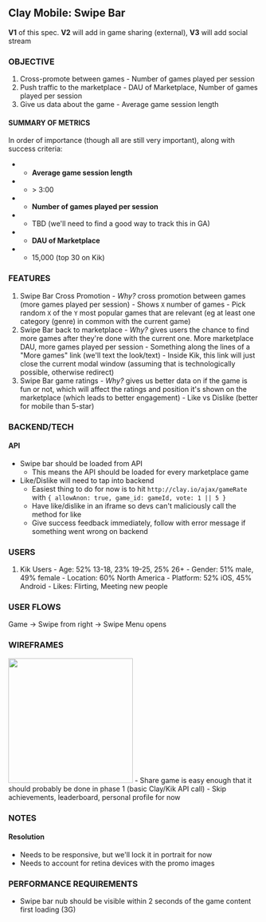 
## Clay Mobile: Swipe Bar

**V1** of this spec. **V2** will add in game sharing (external), **V3** will add social stream

### OBJECTIVE

  1. Cross-promote between games
    - Number of games played per session
  2. Push traffic to the marketplace
    - DAU of Marketplace, Number of games played per session
  3. Give us data about the game
    - Average game session length

#### SUMMARY OF METRICS

In order of importance (though all are still very important), along with success criteria:
-  - **Average game session length**
-    - \> 3:00
-  - **Number of games played per session**
-    - TBD (we'll need to find a good way to track this in GA)
-  - **DAU of Marketplace**
-    - 15,000 (top 30 on Kik)

### FEATURES

  1. Swipe Bar Cross Promotion
    - *Why?* cross promotion between games (more games played per session)
    - Shows `X` number of games
    - Pick random `X` of the `Y` most popular games that are relevant (eg at least one category (genre) in common with the current game)
  2. Swipe Bar back to marketplace
    - *Why?* gives users the chance to find more games after they're done with the current one. More marketplace DAU, more games played per session
    - Something along the lines of a "More games" link (we'll text the look/text)
    - Inside Kik, this link will just close the current modal window (assuming that is technologically possible, otherwise redirect)
  3. Swipe Bar game ratings
    - *Why?* gives us better data on if the game is fun or not, which will affect the ratings and position it's shown on the marketplace (which leads to better engagement)
    - Like vs Dislike (better for mobile than 5-star)

### BACKEND/TECH
#### API
  - Swipe bar should be loaded from API
    - This means the API should be loaded for every marketplace game
  - Like/Dislike will need to tap into backend
    - Easiest thing to do for now is to hit `http://clay.io/ajax/gameRate` with `{ allowAnon: true, game_id: gameId, vote: 1 || 5 }`
    - Have like/dislike in an iframe so devs can't maliciously call the method for like
    - Give success feedback immediately, follow with error message if something went wrong on backend

### USERS
  1. Kik Users
    - Age: 52% 13-18, 23% 19-25, 25% 26+
    - Gender: 51% male, 49% female
    - Location: 60% North America
    - Platform: 52% iOS, 45% Android
    - Likes: Flirting, Meeting new people

### USER FLOWS
Game -> Swipe from right -> Swipe Menu opens

### WIREFRAMES
<img src="/../master/specs/resources/swipe-bar.png?raw=true" style="width: 250px">
  - Share game is easy enough that it should probably be done in phase 1 (basic Clay/Kik API call)
  - Skip achievements, leaderboard, personal profile for now

### NOTES
#### Resolution
  - Needs to be responsive, but we'll lock it in portrait for now
  - Needs to account for retina devices with the promo images

### PERFORMANCE REQUIREMENTS
  - Swipe bar nub should be visible within 2 seconds of the game content first loading (3G)
